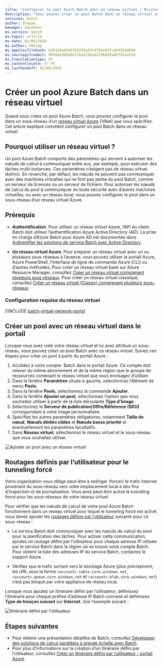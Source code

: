 ```yaml
---
title: "Configurer le pool Azure Batch dans un réseau virtuel | Microsoft Docs"
description: "Vous pouvez créer un pool Batch dans un réseau virtuel afin que les nœuds de calcul puissent communiquer en toute sécurité avec d’autres machines virtuelles du réseau, comme un serveur de fichiers."
services: batch
author: dlepow
manager: jeconnoc
ms.service: batch
ms.topic: article
ms.date: 02/05/2018
ms.author: danlep
ms.openlocfilehash: 626319a458575d255af4c4f8de93fca542b48890
ms.sourcegitcommit: 059dae3d8a0e716adc95ad2296843a45745a415d
ms.translationtype: HT
ms.contentlocale: fr-FR
ms.lasthandoff: 02/09/2018
---
```

# <a name="create-an-azure-batch-pool-in-a-virtual-network"></a>Créer un pool Azure Batch dans un réseau virtuel


Quand vous créez un pool Azure Batch, vous pouvez configurer le pool dans un sous-réseau d’un [réseau virtuel Azure](../virtual-network/virtual-networks-overview.md) (VNet) que vous spécifiez. Cet article explique comment configurer un pool Batch dans un réseau virtuel. 



## <a name="why-use-a-vnet"></a>Pourquoi utiliser un réseau virtuel ?


Un pool Azure Batch comporte des paramètres qui servent à autoriser les nœuds de calcul à communiquer entre eux, par exemple, pour exécuter des tâches multi-instances. Ces paramètres n’exigent pas de réseau virtuel distinct. En revanche, par défaut, les nœuds ne peuvent pas communiquer avec des machines virtuelles qui ne font pas partie du pool Batch, comme un serveur de licences ou un serveur de fichiers. Pour autoriser les nœuds de calcul du pool à communiquer en toute sécurité avec d’autres machines virtuelles, ou avec un réseau local, vous pouvez configurer le pool dans un sous-réseau d’un réseau virtuel Azure. 



## <a name="prerequisites"></a>Prérequis

* **Authentification**. Pour utiliser un réseau virtuel Azure, l’API du client Batch doit utiliser l’authentification Azure Active Directory (AD). La prise en charge d’Azure Batch pour Azure AD est documentée dans [Authentifier les solutions de service Batch avec Active Directory](batch-aad-auth.md). 

* **Un réseau virtuel Azure**. Pour préparer un réseau virtuel avec un ou plusieurs sous-réseaux à l’avance, vous pouvez utiliser le portail Azure, Azure PowerShell, l’interface de ligne de commande Azure (CLI) ou d’autres méthodes. Pour créer un réseau virtuel basé sur Azure Resource Manager, consultez [Créer un réseau virtuel comprenant plusieurs sous-réseaux](../virtual-network/virtual-networks-create-vnet-arm-pportal.md). Pour créer un réseau virtuel classique, consultez [Créer un réseau virtuel (Classic) comprenant plusieurs sous-réseaux](../virtual-network/create-virtual-network-classic.md).

### <a name="vnet-requirements"></a>Configuration requise du réseau virtuel
[!INCLUDE [batch-virtual-network-ports](../../includes/batch-virtual-network-ports.md)]
    
## <a name="create-a-pool-with-a-vnet-in-the-portal"></a>Créer un pool avec un réseau virtuel dans le portail

Lorsque vous avez créé votre réseau virtuel et lui avez attribué un sous-réseau, vous pouvez créer un pool Batch avec ce réseau virtuel. Suivez ces étapes pour créer un pool à partir du portail Azure : 



1. Accédez à votre compte  Batch dans le portail Azure. Ce compte doit relever du même abonnement et de la même région que le groupe de ressources contenant le réseau virtuel que vous envisagez d’utiliser. 
2. Dans la fenêtre **Paramètres** située à gauche, sélectionnez l’élément de menu **Pools**.
3. Dans la fenêtre **Pools**, sélectionnez la commande **Ajouter**.
4. Dans la fenêtre **Ajouter un pool**, sélectionnez l’option que vous souhaitez utiliser à partir de la liste déroulante **Type d’image**. 
5. Sélectionnez le **Serveur de publication/Offre/Référence (SKU)** correspondant à votre image personnalisée.
6. Spécifiez les autres paramètres obligatoires, notamment **Taille de nœud**, **Nœuds dédiés cibles** et **Nœuds basse priorité** et éventuellement les paramètres facultatifs.
7. Dans **Réseau virtuel**, sélectionnez le réseau virtuel et le sous-réseau que vous souhaitez utiliser.
  
  ![Ajouter un pool avec un réseau virtuel](./media/batch-virtual-network/add-vnet-pool.png)

## <a name="user-defined-routes-for-forced-tunneling"></a>Routages définis par l’utilisateur pour le tunneling forcé

Votre organisation vous oblige peut-être à rediriger (forcer) le trafic Internet provenant du sous-réseau vers votre emplacement local à des fins d’inspection et de journalisation. Vous avez peut-être activé le tunneling forcé pour les sous-réseaux de votre réseau virtuel. 

Pour vérifier que les nœuds de calcul de votre pool Azure Batch fonctionnent dans un réseau virtuel pour lequel le tunneling forcé est activé, vous devez ajouter les [routages définis par l’utilisateur](../virtual-network/virtual-networks-udr-overview.md) suivants pour ce sous-réseau :

* Le service Batch doit communiquer avec les nœuds de calcul du pool pour la planification des tâches. Pour activer cette communication, ajoutez un routage défini par l’utilisateur pour chaque adresse IP utilisée par le service Batch dans la région où se trouve votre compte Batch. Pour obtenir la liste des adresses IP du service Batch, contactez le support Azure.

* Vérifiez que le trafic sortant vers le stockage Azure (plus précisément, les URL sous la forme `<account>.table.core.windows.net`, `<account>.queue.core.windows.net` et `<account>.blob.core.windows.net`) n’est pas bloqué par votre appliance de réseau local.

Lorsque vous ajoutez un itinéraire défini par l’utilisateur, définissez l’itinéraire pour chaque préfixe d’adresse IP Batch connexe et définissez **Type de tronçon suivant** sur **Internet**. Voir l’exemple suivant :

![Itinéraire défini par l’utilisateur](./media/batch-virtual-network/user-defined-route.png)

## <a name="next-steps"></a>Étapes suivantes

- Pour obtenir une présentation détaillée de Batch, consultez [Développer des solutions de calcul parallèles à grande échelle avec Batch](batch-api-basics.md).
- Pour plus d’informations sur la création d’un itinéraire défini par l’utilisateur, consultez [Créer un itinéraire défini par l’utilisateur - portail Azure](../virtual-network/create-user-defined-route-portal.md).
